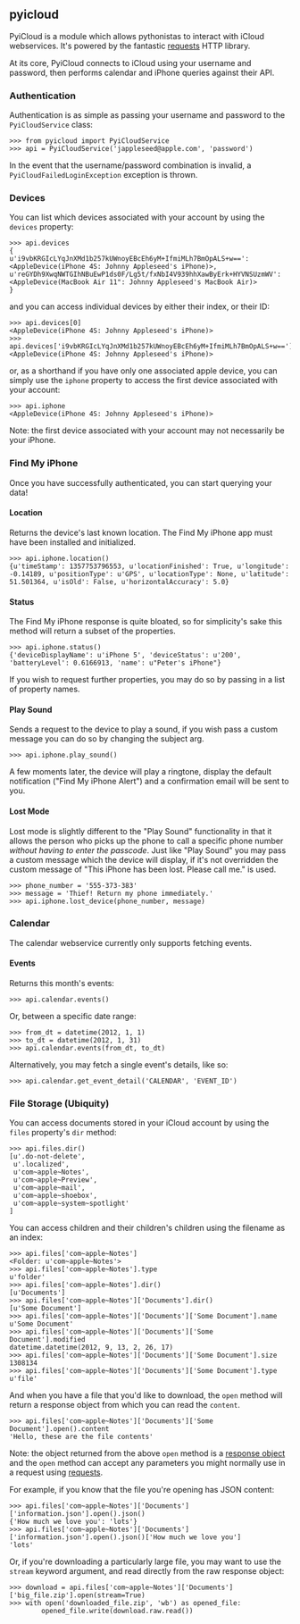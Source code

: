 ## pyicloud

PyiCloud is a module which allows pythonistas to interact with iCloud webservices. It's powered by the fantastic [requests](https://github.com/kennethreitz/requests) HTTP library.

At its core, PyiCloud connects to iCloud using your username and password, then performs calendar and iPhone queries against their API.

### Authentication

Authentication is as simple as passing your username and password to the `PyiCloudService` class:

```
>>> from pyicloud import PyiCloudService
>>> api = PyiCloudService('jappleseed@apple.com', 'password')
```

In the event that the username/password combination is invalid, a `PyiCloudFailedLoginException` exception is thrown.

### Devices

You can list which devices associated with your account by using the `devices` property:

```
>>> api.devices
{
u'i9vbKRGIcLYqJnXMd1b257kUWnoyEBcEh6yM+IfmiMLh7BmOpALS+w==': <AppleDevice(iPhone 4S: Johnny Appleseed's iPhone)>,
u'reGYDh9XwqNWTGIhNBuEwP1ds0F/Lg5t/fxNbI4V939hhXawByErk+HYVNSUzmWV': <AppleDevice(MacBook Air 11": Johnny Appleseed's MacBook Air)>
}
```

and you can access individual devices by either their index, or their ID:

```
>>> api.devices[0]
<AppleDevice(iPhone 4S: Johnny Appleseed's iPhone)>
>>> api.devices['i9vbKRGIcLYqJnXMd1b257kUWnoyEBcEh6yM+IfmiMLh7BmOpALS+w==']
<AppleDevice(iPhone 4S: Johnny Appleseed's iPhone)>
```

or, as a shorthand if you have only one associated apple device, you can simply use the `iphone` property to access the first device associated with your account:

```
>>> api.iphone
<AppleDevice(iPhone 4S: Johnny Appleseed's iPhone)>
```

Note: the first device associated with your account may not necessarily be your iPhone.

### Find My iPhone

Once you have successfully authenticated, you can start querying your data!

#### Location

Returns the device's last known location. The Find My iPhone app must have been installed and initialized.

```
>>> api.iphone.location()
{u'timeStamp': 1357753796553, u'locationFinished': True, u'longitude': -0.14189, u'positionType': u'GPS', u'locationType': None, u'latitude': 51.501364, u'isOld': False, u'horizontalAccuracy': 5.0}
```

#### Status

The Find My iPhone response is quite bloated, so for simplicity's sake this method will return a subset of the properties.

```
>>> api.iphone.status()
{'deviceDisplayName': u'iPhone 5', 'deviceStatus': u'200', 'batteryLevel': 0.6166913, 'name': u"Peter's iPhone"}
```

If you wish to request further properties, you may do so by passing in a list of property names.

#### Play Sound

Sends a request to the device to play a sound, if you wish pass a custom message you can do so by changing the subject arg.

```
>>> api.iphone.play_sound()
```

A few moments later, the device will play a ringtone, display the default notification ("Find My iPhone Alert") and a confirmation email will be sent to you.

#### Lost Mode

Lost mode is slightly different to the "Play Sound" functionality in that it allows the person who picks up the phone to call a specific phone number *without having to enter the passcode*. Just like "Play Sound" you may pass a custom message which the device will display, if it's not overridden the custom message of "This iPhone has been lost. Please call me." is used.

```
>>> phone_number = '555-373-383'
>>> message = 'Thief! Return my phone immediately.'
>>> api.iphone.lost_device(phone_number, message)
```

### Calendar

The calendar webservice currently only supports fetching events.

#### Events

Returns this month's events:

```
>>> api.calendar.events()
```

Or, between a specific date range:

```
>>> from_dt = datetime(2012, 1, 1)
>>> to_dt = datetime(2012, 1, 31)
>>> api.calendar.events(from_dt, to_dt)
```

Alternatively, you may fetch a single event's details, like so:

```
>>> api.calendar.get_event_detail('CALENDAR', 'EVENT_ID')
```

### File Storage (Ubiquity)

You can access documents stored in your iCloud account by using the `files` property's `dir` method:

```
>>> api.files.dir()
[u'.do-not-delete',
 u'.localized',
 u'com~apple~Notes',
 u'com~apple~Preview',
 u'com~apple~mail',
 u'com~apple~shoebox',
 u'com~apple~system~spotlight'
]
```

You can access children and their children's children using the filename as an index:

```
>>> api.files['com~apple~Notes']
<Folder: u'com~apple~Notes'>
>>> api.files['com~apple~Notes'].type
u'folder'
>>> api.files['com~apple~Notes'].dir()
[u'Documents']
>>> api.files['com~apple~Notes']['Documents'].dir()
[u'Some Document']
>>> api.files['com~apple~Notes']['Documents']['Some Document'].name
u'Some Document'
>>> api.files['com~apple~Notes']['Documents']['Some Document'].modified
datetime.datetime(2012, 9, 13, 2, 26, 17)
>>> api.files['com~apple~Notes']['Documents']['Some Document'].size
1308134
>>> api.files['com~apple~Notes']['Documents']['Some Document'].type
u'file'
```

And when you have a file that you'd like to download, the `open` method will return a response object from which you can read the `content`.

```
>>> api.files['com~apple~Notes']['Documents']['Some Document'].open().content
'Hello, these are the file contents'
```

Note: the object returned from the above `open` method is a [response object](http://www.python-requests.org/en/latest/api/#classes) and the `open` method can accept any parameters you might normally use in a request using [requests](https://github.com/kennethreitz/requests).

For example, if you know that the file you're opening has JSON content:

```
>>> api.files['com~apple~Notes']['Documents']['information.json'].open().json()
{'How much we love you': 'lots'}
>>> api.files['com~apple~Notes']['Documents']['information.json'].open().json()['How much we love you']
'lots'
```

Or, if you're downloading a particularly large file, you may want to use the `stream` keyword argument, and read directly from the raw response object:

```
>>> download = api.files['com~apple~Notes']['Documents']['big_file.zip'].open(stream=True)
>>> with open('downloaded_file.zip', 'wb') as opened_file:
        opened_file.write(download.raw.read())
```
